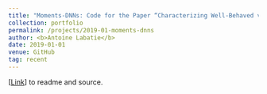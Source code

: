 ```yaml
---
title: "Moments-DNNs: Code for the Paper “Characterizing Well-Behaved vs. Pathological Deep Neural Networks“"
collection: portfolio
permalink: /projects/2019-01-moments-dnns
author: <b>Antoine Labatie</b>
date: 2019-01-01
venue: GitHub
tag: recent
---
```


[[Link](https://github.com/alabatie/moments-dnns)] to readme and source.
<br>
<br>
